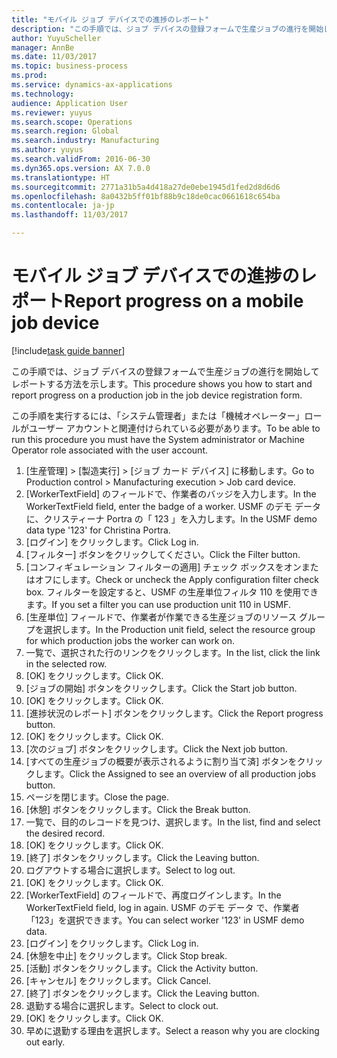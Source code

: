```yaml
--- 
title: "モバイル ジョブ デバイスでの進捗のレポート"
description: "この手順では、ジョブ デバイスの登録フォームで生産ジョブの進行を開始してレポートする方法を示します。"
author: YuyuScheller
manager: AnnBe
ms.date: 11/03/2017
ms.topic: business-process
ms.prod: 
ms.service: dynamics-ax-applications
ms.technology: 
audience: Application User
ms.reviewer: yuyus
ms.search.scope: Operations
ms.search.region: Global
ms.search.industry: Manufacturing
ms.author: yuyus
ms.search.validFrom: 2016-06-30
ms.dyn365.ops.version: AX 7.0.0
ms.translationtype: HT
ms.sourcegitcommit: 2771a31b5a4d418a27de0ebe1945d1fed2d8d6d6
ms.openlocfilehash: 8a0432b5ff01bf88b9c18de0cac0661618c654ba
ms.contentlocale: ja-jp
ms.lasthandoff: 11/03/2017

---
```

# <a name="report-progress-on-a-mobile-job-device"></a><span data-ttu-id="34995-103">モバイル ジョブ デバイスでの進捗のレポート</span><span class="sxs-lookup"><span data-stu-id="34995-103">Report progress on a mobile job device</span></span>

[!include[task guide banner](../../includes/task-guide-banner.md)]

<span data-ttu-id="34995-104">この手順では、ジョブ デバイスの登録フォームで生産ジョブの進行を開始してレポートする方法を示します。</span><span class="sxs-lookup"><span data-stu-id="34995-104">This procedure shows you how to start and report progress on a production job in the job device registration form.</span></span>



<span data-ttu-id="34995-105">この手順を実行するには、「システム管理者」または「機械オペレーター」ロールがユーザー アカウントと関連付けられている必要があります。</span><span class="sxs-lookup"><span data-stu-id="34995-105">To be able to run this procedure you must have the System administrator or Machine Operator role associated with the user account.</span></span>

1. <span data-ttu-id="34995-106">[生産管理] > [製造実行] > [ジョブ カード デバイス] に移動します。</span><span class="sxs-lookup"><span data-stu-id="34995-106">Go to Production control > Manufacturing execution > Job card device.</span></span>
2. <span data-ttu-id="34995-107">[WorkerTextField] のフィールドで、作業者のバッジを入力します。</span><span class="sxs-lookup"><span data-stu-id="34995-107">In the WorkerTextField field, enter the badge of a worker.</span></span> <span data-ttu-id="34995-108">USMF のデモ データに、クリスティーナ Portra の「 123 」を入力します。</span><span class="sxs-lookup"><span data-stu-id="34995-108">In the USMF demo data type '123' for Christina Portra.</span></span>
3. <span data-ttu-id="34995-109">[ログイン] をクリックします。</span><span class="sxs-lookup"><span data-stu-id="34995-109">Click Log in.</span></span>
4. <span data-ttu-id="34995-110">[フィルター] ボタンをクリックしてください。</span><span class="sxs-lookup"><span data-stu-id="34995-110">Click the Filter button.</span></span>
5. <span data-ttu-id="34995-111">[コンフィギュレーション フィルターの適用] チェック ボックスをオンまたはオフにします。</span><span class="sxs-lookup"><span data-stu-id="34995-111">Check or uncheck the Apply configuration filter check box.</span></span> <span data-ttu-id="34995-112">フィルターを設定すると、USMF の生産単位フィルタ 110 を使用できます。</span><span class="sxs-lookup"><span data-stu-id="34995-112">If you set a filter you can use production unit 110 in USMF.</span></span>
6. <span data-ttu-id="34995-113">[生産単位] フィールドで、作業者が作業できる生産ジョブのリソース グループを選択します。</span><span class="sxs-lookup"><span data-stu-id="34995-113">In the Production unit field, select the resource group for which production jobs the worker can work on.</span></span>
7. <span data-ttu-id="34995-114">一覧で、選択された行のリンクをクリックします。</span><span class="sxs-lookup"><span data-stu-id="34995-114">In the list, click the link in the selected row.</span></span>
8. <span data-ttu-id="34995-115">[OK] をクリックします。</span><span class="sxs-lookup"><span data-stu-id="34995-115">Click OK.</span></span>
9. <span data-ttu-id="34995-116">[ジョブの開始] ボタンをクリックします。</span><span class="sxs-lookup"><span data-stu-id="34995-116">Click the Start job button.</span></span>
10. <span data-ttu-id="34995-117">[OK] をクリックします。</span><span class="sxs-lookup"><span data-stu-id="34995-117">Click OK.</span></span>
11. <span data-ttu-id="34995-118">[進捗状況のレポート] ボタンをクリックします。</span><span class="sxs-lookup"><span data-stu-id="34995-118">Click the Report progress button.</span></span>
12. <span data-ttu-id="34995-119">[OK] をクリックします。</span><span class="sxs-lookup"><span data-stu-id="34995-119">Click OK.</span></span>
13. <span data-ttu-id="34995-120">[次のジョブ] ボタンをクリックします。</span><span class="sxs-lookup"><span data-stu-id="34995-120">Click the Next job button.</span></span>
14. <span data-ttu-id="34995-121">[すべての生産ジョブの概要が表示されるように割り当て済] ボタンをクリックします。</span><span class="sxs-lookup"><span data-stu-id="34995-121">Click the Assigned to see an overview of all production jobs button.</span></span>
15. <span data-ttu-id="34995-122">ページを閉じます。</span><span class="sxs-lookup"><span data-stu-id="34995-122">Close the page.</span></span>
16. <span data-ttu-id="34995-123">[休憩] ボタンをクリックします。</span><span class="sxs-lookup"><span data-stu-id="34995-123">Click the Break button.</span></span>
17. <span data-ttu-id="34995-124">一覧で、目的のレコードを見つけ、選択します。</span><span class="sxs-lookup"><span data-stu-id="34995-124">In the list, find and select the desired record.</span></span>
18. <span data-ttu-id="34995-125">[OK] をクリックします。</span><span class="sxs-lookup"><span data-stu-id="34995-125">Click OK.</span></span>
19. <span data-ttu-id="34995-126">[終了] ボタンをクリックします。</span><span class="sxs-lookup"><span data-stu-id="34995-126">Click the Leaving button.</span></span>
20. <span data-ttu-id="34995-127">ログアウトする場合に選択します。</span><span class="sxs-lookup"><span data-stu-id="34995-127">Select to log out.</span></span>
21. <span data-ttu-id="34995-128">[OK] をクリックします。</span><span class="sxs-lookup"><span data-stu-id="34995-128">Click OK.</span></span>
22. <span data-ttu-id="34995-129">[WorkerTextField] のフィールドで、再度ログインします。</span><span class="sxs-lookup"><span data-stu-id="34995-129">In the WorkerTextField field, log in again.</span></span> <span data-ttu-id="34995-130">USMF のデモ データ で、作業者「123」を選択できます。</span><span class="sxs-lookup"><span data-stu-id="34995-130">You can select worker '123' in USMF demo data.</span></span>
23. <span data-ttu-id="34995-131">[ログイン] をクリックします。</span><span class="sxs-lookup"><span data-stu-id="34995-131">Click Log in.</span></span>
24. <span data-ttu-id="34995-132">[休憩を中止] をクリックします。</span><span class="sxs-lookup"><span data-stu-id="34995-132">Click Stop break.</span></span>
25. <span data-ttu-id="34995-133">[活動] ボタンをクリックします。</span><span class="sxs-lookup"><span data-stu-id="34995-133">Click the Activity button.</span></span>
26. <span data-ttu-id="34995-134">[キャンセル] をクリックします。</span><span class="sxs-lookup"><span data-stu-id="34995-134">Click Cancel.</span></span>
27. <span data-ttu-id="34995-135">[終了] ボタンをクリックします。</span><span class="sxs-lookup"><span data-stu-id="34995-135">Click the Leaving button.</span></span>
28. <span data-ttu-id="34995-136">退勤する場合に選択します。</span><span class="sxs-lookup"><span data-stu-id="34995-136">Select to clock out.</span></span>
29. <span data-ttu-id="34995-137">[OK] をクリックします。</span><span class="sxs-lookup"><span data-stu-id="34995-137">Click OK.</span></span>
30. <span data-ttu-id="34995-138">早めに退勤する理由を選択します。</span><span class="sxs-lookup"><span data-stu-id="34995-138">Select a reason why you are clocking out early.</span></span>


